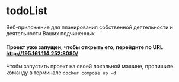 # todoList
Веб-приложение для планирования собственной деятельности и деятельности Ваших подчиненных

#### Проект уже запущен, чтобы открыть его, перейдите по URL http://195.161.114.252:8080/ ####

Чтобы запустить проект на своей локальной машине, пропишите команду в терминале ```docker compose up -d```


